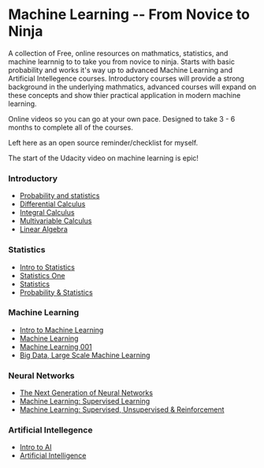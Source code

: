 # Machine Learning -- From Novice to Ninja


A collection of Free, online resources on mathmatics, statistics, and machine learnnig to
to take you from novice to ninja. Starts with basic probability and works it's way up to 
advanced Machine Learning and Artificial Intellegence courses. Introductory courses will 
provide a strong background in the underlying mathmatics, advanced courses will expand
on these concepts and show thier practical application in modern machine learning.

Online videos so you can go at your own pace. Designed to take
3 - 6 months to complete all of the courses.

Left here as an open source reminder/checklist for myself.

The start of the Udacity video on machine learning is epic!


### Introductory
* [Probability and statistics](https://www.khanacademy.org/math/probability)
* [Differential Calculus](https://www.khanacademy.org/mission/differential-calculus)
* [Integral Calculus](https://www.khanacademy.org/mission/integral-calculus)
* [Multivariable Calculus](https://www.khanacademy.org/math/multivariable-calculus)
* [Linear Algebra](https://www.khanacademy.org/math/linear-algebra)

### Statistics
* [Intro to Statistics](http://www.udacity.com/course/viewer#!/c-st101/l-48738235/m-48688822)
* [Statistics One](https://www.coursera.org/course/stats1/?action=watchlist)
* [Statistics](https://www.udacity.com/course/viewer#!/c-st095/l-212304785/m-212564628)
* [Probability & Statistics](http://oli.cmu.edu/courses/free-open/statistics-course-details/)

### Machine Learning
* [Intro to Machine Learning](https://www.udacity.com/course/intro-to-machine-learning--ud120)
* [Machine Learning](http://openclassroom.stanford.edu/MainFolder/CoursePage.php?course=MachineLearning)
* [Machine Learning 001](https://class.coursera.org/machlearning-001/lecture)
* [Big Data, Large Scale Machine Learning](http://techtalks.tv/nyu/nyu-course-on-large-scale-machine-learning/)

### Neural Networks
* [The Next Generation of Neural Networks](https://www.youtube.com/watch?v=AyzOUbkUf3M)
* [Machine Learning: Supervised Learning](https://www.udacity.com/course/machine-learning-supervised-learning--ud675)
* [Machine Learning: Supervised, Unsupervised & Reinforcement](https://www.udacity.com/course/machine-learning--ud262)

### Artificial Intellegence
* [Intro to AI](https://www.udacity.com/course/intro-to-artificial-intelligence--cs271)
* [Artificial Intelligence](http://ocw.mit.edu/courses/electrical-engineering-and-computer-science/6-034-artificial-intelligence-fall-2010/lecture-videos/)


